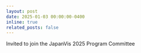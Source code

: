 ```yaml
---
layout: post
date: 2025-01-03 00:00:00-0400
inline: true
related_posts: false
---
```


Invited to join the JapanVis 2025 Program Committee

